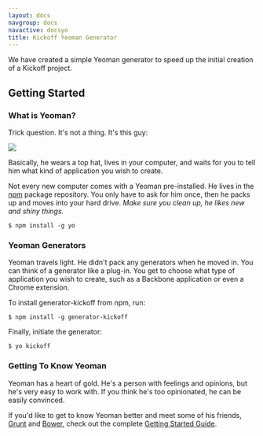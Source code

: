 ```yaml
---
layout: docs
navgroup: docs
navactive: docsyo
title: Kickoff Yeoman Generator
---
```


We have created a simple Yeoman generator to speed up the initial creation of a Kickoff project.

## Getting Started

### What is Yeoman?

Trick question. It's not a thing. It's this guy:

![](https://github-camo.global.ssl.fastly.net/10c0f69d03b7ac184d77e8aaba4358a2d4791823/687474703a2f2f79656f6d616e2e696f2f6d656469612f79656f6d616e2d6d617374686561642e706e67)

Basically, he wears a top hat, lives in your computer, and waits for you to tell him what kind of application you wish to create.

Not every new computer comes with a Yeoman pre-installed. He lives in the [npm](https://npmjs.org) package repository. You only have to ask for him once, then he packs up and moves into your hard drive. *Make sure you clean up, he likes new and shiny things.*

```
$ npm install -g yo
```

### Yeoman Generators

Yeoman travels light. He didn't pack any generators when he moved in. You can think of a generator like a plug-in. You get to choose what type of application you wish to create, such as a Backbone application or even a Chrome extension.

To install generator-kickoff from npm, run:

```
$ npm install -g generator-kickoff
```

Finally, initiate the generator:

```
$ yo kickoff
```

### Getting To Know Yeoman

Yeoman has a heart of gold. He's a person with feelings and opinions, but he's very easy to work with. If you think he's too opinionated, he can be easily convinced.

If you'd like to get to know Yeoman better and meet some of his friends, [Grunt](http://gruntjs.com) and [Bower](http://bower.io), check out the complete [Getting Started Guide](https://github.com/yeoman/yeoman/wiki/Getting-Started).
